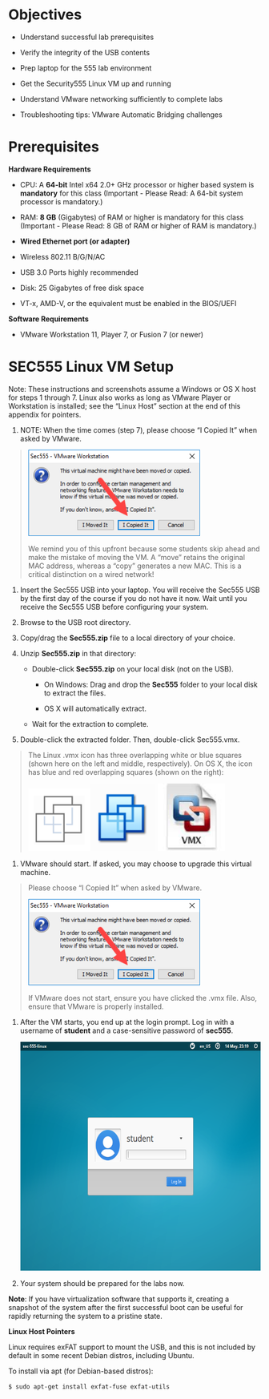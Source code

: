 Objectives
==========

-   Understand successful lab prerequisites

-   Verify the integrity of the USB contents

-   Prep laptop for the 555 lab environment

-   Get the Security555 Linux VM up and running

-   Understand VMware networking sufficiently to complete labs

-   Troubleshooting tips: VMware Automatic Bridging challenges

Prerequisites 
==============

**Hardware Requirements**

-   CPU: A **64-bit** Intel x64 2.0+ GHz processor or higher based system is **mandatory** for this class (Important - Please Read: A 64-bit system processor is mandatory.)

-   RAM: **8 GB** (Gigabytes) of RAM or higher is mandatory for this class (Important - Please Read: 8 GB of RAM or higher of RAM is mandatory.)

-   **Wired Ethernet port (or adapter)**

-   Wireless 802.11 B/G/N/AC

-   USB 3.0 Ports highly recommended

-   Disk: 25 Gigabytes of free disk space

-   VT-x, AMD-V, or the equivalent must be enabled in the BIOS/UEFI

**Software Requirements**

-   VMware Workstation 11, Player 7, or Fusion 7 (or newer)

SEC555 Linux VM Setup
=====================

Note: These instructions and screenshots assume a Windows or OS X host for steps 1 through 7. Linux also works as long as VMware Player or Workstation is installed; see the “Linux Host” section at the end of this appendix for pointers.

1.  NOTE: When the time comes (step 7), please choose “I Copied It” when asked by VMware.

> <img src="./media/image1.png" width="343" height="172" />
>
> We remind you of this upfront because some students skip ahead and make the mistake of moving the VM. A “move” retains the original MAC address, whereas a “copy” generates a new MAC. This is a critical distinction on a wired network!

1.  Insert the Sec555 USB into your laptop. You will receive the Sec555 USB by the first day of the course
    if you do not have it now. Wait until you receive the Sec555 USB before configuring your system.

2.  Browse to the USB root directory.

3.  Copy/drag the **Sec555.zip** file to a local directory of your choice.

4.  Unzip **Sec555.zip** in that directory:

    -   Double-click **Sec555.zip** on your local disk (not on the USB).

        -   On Windows: Drag and drop the **Sec555** folder to your local disk to extract the files.

        -   OS X will automatically extract.

    -   Wait for the extraction to complete.

5.  Double-click the extracted folder. Then, double-click Sec555.vmx.

> The Linux .vmx icon has three overlapping white or blue squares (shown here on the left and middle, respectively). On OS X, the icon has blue and red overlapping squares (shown on the right):
>
> <img src="./media/image2.png" alt="SNAGHTML99c2a4c" width="124" height="124" /><img src="./media/image3.png" width="130" height="134" /> <img src="./media/image4.png" width="135" height="135" />

1.  VMware should start. If asked, you may choose to upgrade this virtual machine.

> Please choose “I Copied It” when asked by VMware.
>
> <img src="./media/image1.png" width="343" height="172" />
>
> If VMware does not start, ensure you have clicked the .vmx file. Also, ensure that VMware is properly installed.

1.  After the VM starts, you end up at the login prompt. Log in with a username of
    **student** and a case-sensitive password of **sec555**.

    <img src="./media/image5.png" width="610" height="457" />

2.  Your system should be prepared for the labs now.

**Note**: If you have virtualization software that supports it, creating a snapshot of the system after the first successful boot can be useful for rapidly returning the system to a pristine state.

**Linux Host Pointers**

Linux requires exFAT support to mount the USB, and this is not included by default in some recent Debian distros, including Ubuntu.

To install via apt (for Debian-based distros):

```bash
$ sudo apt-get install exfat-fuse exfat-utils
```